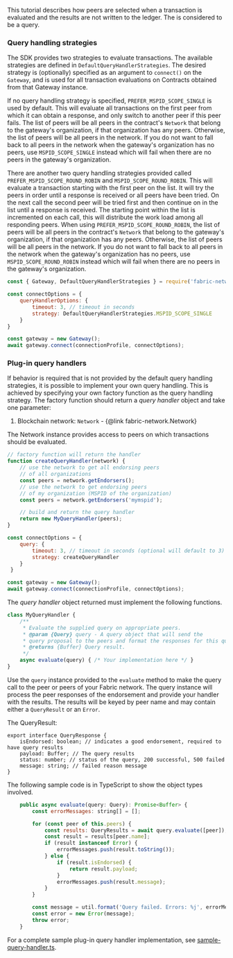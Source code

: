 This tutorial describes how peers are selected when a transaction is evaluated
and the results are not written to the ledger. The is considered to be a
query.

### Query handling strategies

The SDK provides two strategies to evaluate transactions.
The available strategies are defined
in `DefaultQueryHandlerStrategies`. The desired strategy is (optionally)
specified as an argument to `connect()` on the `Gateway`, and is used for
all transaction evaluations on Contracts obtained from that Gateway
instance.

If no query handling strategy is specified, `PREFER_MSPID_SCOPE_SINGLE` is used
by default. This will evaluate all transactions on the first peer from
which it can obtain a response, and only switch to another peer if this
peer fails. The list of peers will be all peers in the contract's `Network`
that belong to the gateway's organization, if that organization has any peers.
Otherwise, the list of peers will be all peers in the network. If you do not
want to fall back to all peers in the network when the gateway's organization has
no peers, use `MSPID_SCOPE_SINGLE` instead which will fail when there are no peers
in the gateway's organization.

There are another two query handling strategies provided called `PREFER_MSPID_SCOPE_ROUND_ROBIN`
and `MSPID_SCOPE_ROUND_ROBIN`.
This will evaluate a transaction starting with the first peer on the list.
It will try the peers in order until a response is received or all peers
have been tried. On the next call the second peer will be tried first and then
continue on in the list until a response is received. The starting point within
the list is incremented on each call, this will distribute the work load among all
responding peers. When using `PREFER_MSPID_SCOPE_ROUND_ROBIN`, the list of peers
will be all peers in the contract's `Network` that belong to the gateway's organization,
if that organization has any peers. Otherwise, the list of peers will be all peers
in the network. If you do not want to fall back to all peers in the network when the
gateway's organization has no peers, use `MSPID_SCOPE_ROUND_ROBIN` instead which will
fail when there are no peers in the gateway's organization.

```javascript
const { Gateway, DefaultQueryHandlerStrategies } = require('fabric-network');

const connectOptions = {
    queryHandlerOptions: {
        timeout: 3, // timeout in seconds
        strategy: DefaultQueryHandlerStrategies.MSPID_SCOPE_SINGLE
    }
}

const gateway = new Gateway();
await gateway.connect(connectionProfile, connectOptions);
```

### Plug-in query handlers

If behavior is required that is not provided by the default query handling
strategies, it is possible to implement your own query handling. This is
achieved by specifying your own factory function as the query handling
strategy. The factory function should return a *query handler*
object and take one parameter:
1. Blockchain network: `Network` - {@link fabric-network.Network}

The Network instance provides access to peers on which transactions should be
evaluated.

```javascript
// factory function will return the handler
function createQueryHandler(network) {
    // use the network to get all endorsing peers
    // of all organizations
    const peers = network.getEndorsers();
    // use the network to get endorsing peers
    // of my organization (MSPID of the organization)
    const peers = network.getEndorsers('mymspid');

    // build and return the query handler
    return new MyQueryHandler(peers);
}

const connectOptions = {
    query: {
        timeout: 3, // timeout in seconds (optional will default to 3)
        strategy: createQueryHandler
    }
 }

const gateway = new Gateway();
await gateway.connect(connectionProfile, connectOptions);
```

The *query handler* object returned must implement the following functions.

```javascript
class MyQueryHandler {
	/**
	 * Evaluate the supplied query on appropriate peers.
	 * @param {Query} query - A query object that will send the
	 * query proposal to the peers and format the responses for this query handler
	 * @returns {Buffer} Query result.
	 */
    async evaluate(query) { /* Your implementation here */ }
}
```

Use the `query` instance provided to the `evaluate` method to make the query call
to the peer or peers of your Fabric network. The query instance will process
the peer responses of the endorsement and provide your handler with the results.
The results will be keyed by peer name and may contain either a `QueryResult`
or an `Error`.

The QueryResult:
```
export interface QueryResponse {
	isEndorsed: boolean; // indicates a good endorsement, required to have query results
	payload: Buffer; // The query results
	status: number; // status of the query, 200 successful, 500 failed
	message: string; // failed reason message
}
```

The following sample code is in TypeScript to show the object types involved.
```javascript
	public async evaluate(query: Query): Promise<Buffer> {
		const errorMessages: string[] = [];

		for (const peer of this.peers) {
			const results: QueryResults = await query.evaluate([peer]);
			const result = results[peer.name];
			if (result instanceof Error) {
				errorMessages.push(result.toString());
			} else {
				if (result.isEndorsed) {
					return result.payload;
				}
				errorMessages.push(result.message);
			}
		}

		const message = util.format('Query failed. Errors: %j', errorMessages);
		const error = new Error(message);
		throw error;
	}
```

For a complete sample plug-in query handler implementation, see [sample-query-handler.ts](https://github.com/hyperledger/fabric-sdk-node/blob/master/test/ts-scenario/config/handlers/sample-query-handler.ts).
